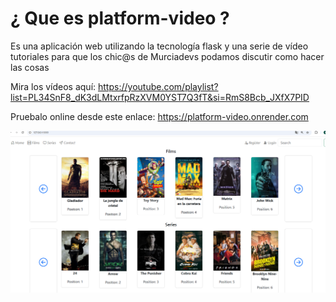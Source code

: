 # ¿ Que es platform-video ?

Es una aplicación web utilizando la tecnología flask y una serie de vídeo tutoriales para que los chic@s de Murciadevs podamos discutir como hacer las cosas

Mira los vídeos aquí: https://youtube.com/playlist?list=PL34SnF8_dK3dLMtxrfpRzXVM0YST7Q3fT&si=RmS8Bcb_JXfX7PID

Pruebalo online desde este enlace: https://platform-video.onrender.com

<img src="docs/readme.png" width="600px">



